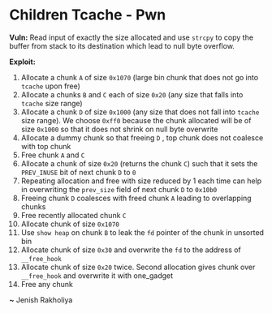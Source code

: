 # Children Tcache - Pwn

**Vuln:** Read input of exactly the size allocated and use `strcpy` to copy the buffer from stack to its destination which lead to null byte overflow.

**Exploit:**

1. Allocate a chunk `A` of size `0x1070` (large bin chunk that does not go into `tcache` upon free)
2. Allocate a chunks `B` and `C`  each of size `0x20` (any size that falls into `tcache` size range)
3. Allocate a chunk `D` of size `0x1000` (any size that does not fall into `tcache` size range). We choose `0xff0` because the chunk allocated will be of size `0x1000` so that it does not shrink on null byte overwrite
4. Allocate a dummy chunk so that freeing `D` , top chunk does not coalesce with top chunk
5. Free chunk `A` and `C`
6. Allocate a chunk of size `0x20` (returns the chunk `C`) such that it sets the `PREV_INUSE` bit of next chunk `D` to `0`
7. Repeating allocation and free with size reduced by 1 each time can help in overwriting the `prev_size` field of next chunk `D` to `0x10b0`
8. Freeing chunk `D` coalesces with freed chunk `A` leading to overlapping chunks
9. Free recently allocated chunk `C`
10.  Allocate chunk of size `0x1070`
11. Use `show heap` on chunk `B` to leak the `fd` pointer of the chunk in unsorted bin
12. Allocate chunk of size `0x30` and overwrite the `fd` to the address of `__free_hook`
13. Allocate chunk of size `0x20` twice. Second allocation gives chunk over `__free_hook` and overwrite it with one_gadget
14. Free any chunk

**~** Jenish Rakholiya
